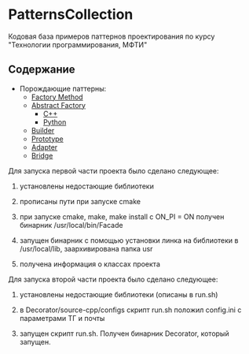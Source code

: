 # PatternsCollection
Кодовая база примеров паттернов проектирования по курсу "Технологии программирования, МФТИ"

## Содержание

* Порождающие паттерны:
  * [Factory Method](/FactoryMethod/python-source)
  * [Abstract Factory](/AbstractFactory)
    * [C++](/AbstractFactory/cpp-source)
    * [Python](/AbstractFactory/python-source)
  * [Builder](/Builder/python-source)
  * [Prototype](/Prototype/cpp-source)
  * [Adapter](/Adapter/cpp-source)
  * [Bridge](/Bridge/cpp-source)
  
 Для запуска первой части проекта было сделано следующее:
 
 1) установлены недостающие библиотеки
 
 2) прописаны пути при запуске cmake
 
 3) при запуске cmake, make, make install с ON_PI = ON получен бинарник /usr/local/bin/Facade
 
 4) запущен бинарник с помощью установки линка на библиотеки в /usr/local/lib, заархивирована папка usr
 
 5) получена информация о классах проекта
 
 Для запуска второй части проекта было сделано следующее:
 
 1) установлены недостающие библиотеки (описаны в run.sh)
 
 2) в Decorator/source-cpp/configs скрипт run.sh положил config.ini с параметрами ТГ и почты
 
 3) запущен скрипт run.sh. Получен бинарник Decorator, который запущен.
